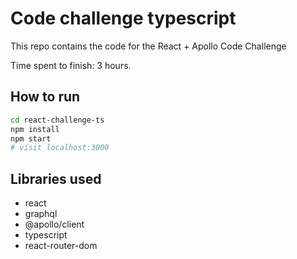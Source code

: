 # Code challenge typescript

This repo contains the code for the React + Apollo Code Challenge

Time spent to finish: 3 hours.

## How to run

```bash
cd react-challenge-ts
npm install
npm start
# visit localhost:3000
```

## Libraries used

- react
- graphql
- @apollo/client
- typescript
- react-router-dom
